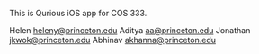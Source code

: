 This is Qurious iOS app for COS 333.

Helen heleny@princeton.edu
Aditya aa@princeton.edu
Jonathan jkwok@princeton.edu
Abhinav akhanna@princeton.edu
